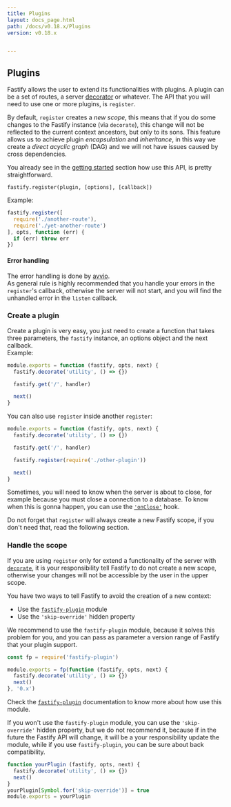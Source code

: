 ```yaml
---
title: Plugins
layout: docs_page.html
path: /docs/v0.18.x/Plugins
version: v0.18.x


---
```


## Plugins
Fastify allows the user to extend its functionalities with plugins.
A plugin can be a set of routes, a server [decorator](/docs/v0.18.x/Decorators) or whatever. The API that you will need to use one or more plugins, is `register`.  

By default, `register` creates a *new scope*, this means that if you do some changes to the Fastify instance (via `decorate`), this change will not be reflected to the current context ancestors, but only to its sons. This feature allows us to achieve plugin *encapsulation* and *inheritance*, in this way we create a *direct acyclic graph* (DAG) and we will not have issues caused by cross dependencies.

You already see in the [getting started](/docs/v0.18.x/Getting-Started#register) section how use this API, is pretty straightforward.
```
fastify.register(plugin, [options], [callback])
```
Example:
```js
fastify.register([
  require('./another-route'),
  require('./yet-another-route')
], opts, function (err) {
  if (err) throw err
})
```

<a name="error-handling"></a>
#### Error handling
The error handling is done by [avvio](https://github.com/mcollina/avvio#error-handling).  
As general rule is highly recommended that you handle your errors in the `register`'s callback, otherwise the server will not start, and you will find the unhandled error in the `listen` callback.

<a name="create-plugin"></a>
### Create a plugin
Create a plugin is very easy, you just need to create a function that takes three parameters, the `fastify` instance, an options object and the next callback.  
Example:
```js
module.exports = function (fastify, opts, next) {
  fastify.decorate('utility', () => {})

  fastify.get('/', handler)

  next()
}
```
You can also use `register` inside another `register`:
```js
module.exports = function (fastify, opts, next) {
  fastify.decorate('utility', () => {})

  fastify.get('/', handler)

  fastify.register(require('./other-plugin'))

  next()
}
```
Sometimes, you will need to know when the server is about to close, for example because you must close a connection to a database. To know when this is gonna happen, you can use the [`'onClose'`](/docs/v0.18.x/Hooks#on-close) hook.

Do not forget that `register` will always create a new Fastify scope, if you don't need that, read the following section.

<a name="handle-scope"></a>
### Handle the scope
If you are using `register` only for extend a functionality of the server with  [`decorate`](/docs/v0.18.x/Decorators), it is your responsibility tell Fastify to do not create a new scope, otherwise your changes will not be accessible by the user in the upper scope.

You have two ways to tell Fastify to avoid the creation of a new context:
- Use the [`fastify-plugin`](https://github.com/fastify/fastify-plugin) module
- Use the `'skip-override'` hidden property

We recommend to use the `fastify-plugin` module, because it solves this problem for you, and you can pass as parameter a version range of Fastify that your plugin support.
```js
const fp = require('fastify-plugin')

module.exports = fp(function (fastify, opts, next) {
  fastify.decorate('utility', () => {})
  next()
}, '0.x')
```
Check the [`fastify-plugin`](https://github.com/fastify/fastify-plugin) documentation to know more about how use this module.

If you won't use the `fastify-plugin` module, you can use the `'skip-override'` hidden property, but we do not recommend it, because if in the future the Fastify API will change, it will be a your responsibility update the module, while if you use `fastify-plugin`, you can be sure about back compatibility.
```js
function yourPlugin (fastify, opts, next) {
  fastify.decorate('utility', () => {})
  next()
}
yourPlugin[Symbol.for('skip-override')] = true
module.exports = yourPlugin
```
